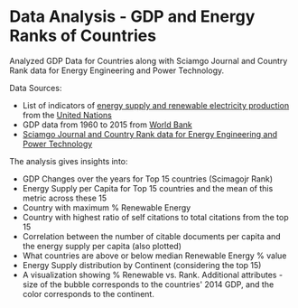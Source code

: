 # Data Analysis - GDP and Energy Ranks of Countries

Analyzed GDP Data for Countries along with Sciamgo Journal and Country Rank data for Energy Engineering and Power Technology.

Data Sources:
* List of indicators of [energy supply and renewable electricity production](Energy%20Indicators.xls) from the [United Nations](http://unstats.un.org/unsd/environment/excel_file_tables/2013/Energy%20Indicators.xls) 
* GDP data from 1960 to 2015 from [World Bank](http://data.worldbank.org/indicator/NY.GDP.MKTP.CD)
* [Sciamgo Journal and Country Rank data for Energy Engineering and Power Technology](http://www.scimagojr.com/countryrank.php?category=2102)

The analysis gives insights into:
* GDP Changes over the years for Top 15 countries (Scimagojr Rank) 
* Energy Supply per Capita for Top 15 countries and the mean of this metric across these 15
* Country with maximum % Renewable Energy
* Country with highest ratio of self citations to total citations from the top 15
* Correlation between the number of citable documents per capita and the energy supply per capita (also plotted)
* What countries are above or below median Renewable Energy % value
* Energy Supply distribution by Continent (considering the top 15)
* A visualization showing % Renewable vs. Rank. Additional attributes - size of the bubble corresponds to the countries' 2014 GDP, and the color corresponds to the continent.
